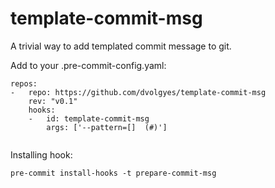 # template-commit-msg

A trivial way to add templated commit message to git.

Add to your .pre-commit-config.yaml:
```
repos:
-   repo: https://github.com/dvolgyes/template-commit-msg
    rev: "v0.1"
    hooks:
    -   id: template-commit-msg
        args: ['--pattern=[]  (#)']
   
```

Installing hook:

```
pre-commit install-hooks -t prepare-commit-msg
```
